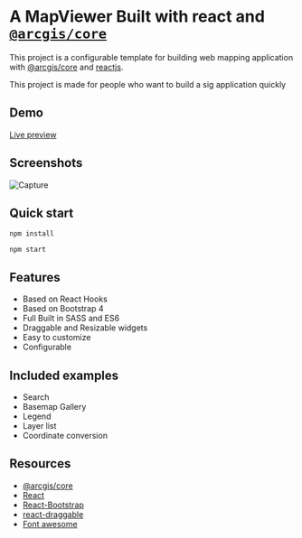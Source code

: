 # A MapViewer Built with react and [`@arcgis/core`](https://www.npmjs.com/package/@arcgis/core)
This project is a configurable template for building web mapping application with [@arcgis/core](https://www.npmjs.com/package/@arcgis/core) and [reactjs](https://reactjs.org/).

This project is made for people who want to build a sig application quickly
 
## Demo
[Live preview](https://azouaoui-med.github.io/ostora-jsapi4/src/)

## Screenshots
![Capture](https://user-images.githubusercontent.com/37594056/104164844-d5dda680-53f8-11eb-868c-f75f1a9a55e1.PNG)


## Quick start
```
npm install 

npm start
```
## Features
*   Based on React Hooks
*   Based on Bootstrap 4
*   Full Built in SASS and ES6
*   Draggable and Resizable widgets
*   Easy to customize
*   Configurable

## Included examples
*   Search
*   Basemap Gallery
*   Legend
*   Layer list
*   Coordinate conversion


## Resources
*   [@arcgis/core](https://www.npmjs.com/package/@arcgis/core)
*   [React](https://reactjs.org/)
*   [React-Bootstrap](https://react-bootstrap.github.io/)
*   [react-draggable](https://github.com/STRML/react-draggable)
*   [Font awesome](https://fontawesome.com/)
